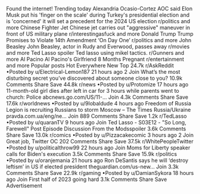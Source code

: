 Found the internet!
Trending today
Alexandria Ocasio-Cortez
AOC said Elon Musk put his 'finger on the scale' during Turkey's presidential election and is 'concerned' it will set a precedent for the 2024 US election
r/politics and more
Chinese Fighter Jet
Chinese jet carries out "aggressive" maneuver in front of US military plane
r/interestingasfuck and more
Donald Trump
Trump Promises to Violate 14th Amendment ‘On Day One’
r/politics and more
John Beasley
John Beasley, actor in Rudy and Everwood, passes away
r/movies and more
Ted Lasso
spoiler
Ted lasso using mikel tactics.
r/Gunners and more
Al Pacino
Al Pacino's Girlfriend 8 Months Pregnant
r/entertainment and more
Popular posts
Hot
Everywhere
New
Top
24.7k
r/AskReddit
•Posted by
u/Electrical-Lemon187
21 hours ago
2
Join
What’s the most disturbing secret you’ve discovered about someone close to you?
10.9k Comments
Share
Save
44.8k
r/news
•Posted by
u/Protomize
17 hours ago
11-month-old girl dies after left in car for 3 hours while parents went to church: Police
abcnews.go.com/US/11-...
Join
4.3k Comments
Share
Save
17.6k
r/worldnews
•Posted by
u/9lobaldude
4 hours ago
Freedom of Russia Legion is recruiting Russians to storm Moscow – The Times
Russia/Ukraine
pravda.com.ua/eng/ne...
Join
889 Comments
Share
Save
1.2k
r/TedLasso
•Posted by
u/quaranTV
9 hours ago
Join
Ted Lasso - S03E12 - "So Long, Farewell" Post Episode Discussion
From the Modsspoiler
3.6k Comments
Share
Save
13.0k
r/comics
•Posted by
u/Pizzacakecomic
3 hours ago
2
Join
Great job, Twitter
OC
202 Comments
Share
Save
37.5k
r/WhitePeopleTwitter
•Posted by
u/politicalthrow99
22 hours ago
Join
Moms for Liberty speaker calls for Biden's execution
3.5k Comments
Share
Save
15.9k
r/politics
•Posted by
u/oranjemania
21 hours ago
Ron DeSantis says he will ‘destroy leftism’ in US if elected president
theguardian.com/us-new...
Join
3.3k Comments
Share
Save
22.9k
r/gaming
•Posted by
u/DamianSykora
18 hours ago
Join
First half of 2023 going hard
3.1k Comments
Share
Save
Advertisement